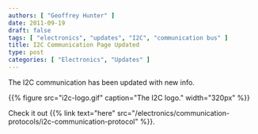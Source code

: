 ```yaml
---
authors: [ "Geoffrey Hunter" ]
date: 2011-09-19
draft: false
tags: [ "electronics", "updates", "I2C", "communication bus" ]
title: I2C Communication Page Updated
type: post
categories: [ "Electronics", "Updates" ]
---
```


The I2C communication has been updated with new info.

{{% figure src="i2c-logo.gif" caption="The I2C logo."  width="320px" %}}

Check it out {{% link text="here" src="/electronics/communication-protocols/i2c-communication-protocol" %}}.
